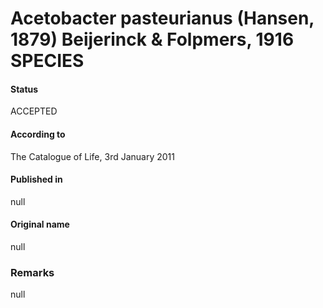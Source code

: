 # Acetobacter pasteurianus (Hansen, 1879) Beijerinck & Folpmers, 1916 SPECIES

#### Status
ACCEPTED

#### According to
The Catalogue of Life, 3rd January 2011

#### Published in
null

#### Original name
null

### Remarks
null
